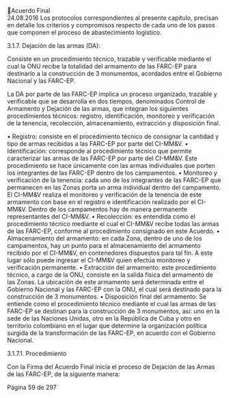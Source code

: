 Acuerdo Final  
24.08.2016 
Los  protocolos  correspondientes  al  presente  capítulo,  precisan  en  detalle  los  criterios  y  compromisos 
respecto de cada uno de los pasos que componen el proceso de abastecimiento logístico. 
 
3.1.7. Dejación de las armas (DA):  
 
Consiste en un procedimiento técnico, trazable y verificable mediante el cual la ONU recibe la totalidad 
del armamento de las FARC-EP para destinarlo a la construcción de 3 monumentos, acordados entre el 
Gobierno Nacional y las FARC-EP. 
 
La DA por parte de las FARC-EP implica un proceso organizado, trazable y verificable que se desarrolla en 
dos tiempos, denominados Control de Armamento y Dejación de las armas, que integran los siguientes 
procedimientos  técnicos:  registro,  identificación,  monitoreo  y  verificación  de  la  tenencia,  recolección, 
almacenamiento, extracción y disposición final.  
 
• Registro: consiste en el procedimiento técnico de consignar la cantidad y tipo de armas recibidas 
a las FARC-EP por parte del CI-MM&V. 
• Identificación: corresponde al procedimiento técnico que permite caracterizar las armas de las 
FARC-EP  por  parte  del  CI-MM&V.  Este  procedimiento  se  hace  únicamente  con  las  armas 
individuales que porten los integrantes de las FARC-EP dentro de los campamentos. 
• Monitoreo  y  verificación  de  la  tenencia:  cada  uno  de  los  integrantes  de  las  FARC-EP  que 
permanecen en las Zonas porta un arma individual dentro del campamento. El CI-MM&V realiza 
el  monitoreo  y  verificación  de  la  tenencia  de  este  armamento  con  base  en  el  registro  e 
identificación realizado por el CI-MM&V. Dentro de los campamentos hay de manera permanente 
representantes del CI-MM&V. 
• Recolección: es entendida como el procedimiento técnico mediante el cual el CI-MM&V recibe 
todas las armas de las FARC-EP, conforme al procedimiento consignado en este Acuerdo. 
• Almacenamiento  del  armamento:  en  cada  Zona,  dentro  de  uno  de  los  campamentos,  hay  un 
punto  para  el  almacenamiento  del  armamento  recibido  por  el  CI-MM&V,  en  contenedores 
dispuestos para tal fin. A este lugar sólo puede ingresar el CI-MM&V quien efectúa monitoreo y 
verificación permanente. 
• Extracción del armamento: este procedimiento técnico, a cargo de la ONU, consiste en la salida 
física del armamento de las Zonas. La ubicación de este armamento será determinada entre el 
Gobierno  Nacional  y  las  FARC-EP  con  la  ONU,  el  cual  será  destinado  para  la  construcción  de  3 
monumentos. 
• Disposición final del armamento: Se entiende como el procedimiento técnico mediante el cual 
las armas de las FARC-EP se destinan para la construcción de 3 monumentos, así: uno en la sede 
de las Naciones Unidas, otro en la República de Cuba y otro en territorio colombiano en el lugar 
que determine la organización política surgida de la transformación de las FARC-EP, en acuerdo 
con el Gobierno Nacional.  
 
3.1.7.1. Procedimiento 
 
Con la Firma del Acuerdo Final inicia el proceso de Dejación de las Armas de las FARC-EP, de la siguiente 
manera:  
 
Página 59 de 297 
 

